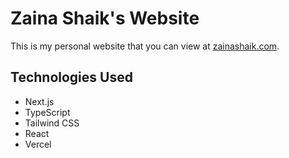 # Zaina Shaik's Website

This is my personal website that you can view at [zainashaik.com](https://zainashaik.com).

## Technologies Used

- Next.js
- TypeScript
- Tailwind CSS
- React
- Vercel
